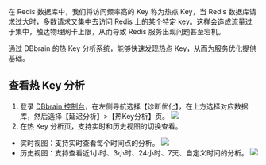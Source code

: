 
在 Redis 数据库中，我们将访问频率高的 Key 称为热点 Key，当 Redis 数据库请求过大时，多数请求又集中去访问 Redis 上的某个特定 key。这样会造成流量过于集中，触达物理网卡上限，从而导致 Redis 服务出现问题甚至宕机。

通过 DBbrain 的热 Key 分析系统，能够快速发现热点 Key，从而为服务优化提供基础。


## 查看热 Key 分析
1. 登录 [DBbrain 控制台](https://console.cloud.tencent.com/dbbrain)，在左侧导航选择【诊断优化】，在上方选择对应数据库，然后选择【延迟分析】>【热Key分析】页。
![](https://main.qcloudimg.com/raw/fb7c74e49a36c05c23a5c58de0ae60c0.png)
2. 在热 Key 分析页，支持实时和历史视图的切换查看。
 - 实时视图：支持实时查看每个时间点的分析。
![](https://main.qcloudimg.com/raw/3533b766179f3fa30984f1d20b207ed3.png)
 - 历史视图：支持查看近1小时、3小时、24小时、7天、自定义时间的分析。
![](https://main.qcloudimg.com/raw/e2ed6394d4d003b234f325ceb1ba6a46.png)
